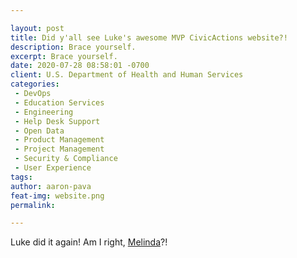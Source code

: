 ```yaml
---

layout: post
title: Did y'all see Luke's awesome MVP CivicActions website?!
description: Brace yourself.
excerpt: Brace yourself.
date: 2020-07-28 08:58:01 -0700
client: U.S. Department of Health and Human Services
categories:
 - DevOps
 - Education Services
 - Engineering
 - Help Desk Support
 - Open Data
 - Product Management
 - Project Management
 - Security & Compliance
 - User Experience
tags: 
author: aaron-pava
feat-img: website.png
permalink: 

---
```


Luke did it again! Am I right, [Melinda](/news/mvping)?!